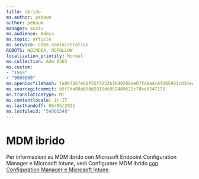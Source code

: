 ```yaml
---
title: ibrido
ms.author: pebaum
author: pebaum
manager: scotv
ms.audience: Admin
ms.topic: article
ms.service: o365-administration
ROBOTS: NOINDEX, NOFOLLOW
localization_priority: Normal
ms.collection: Adm_O365
ms.custom:
- "1555"
- "9000080"
ms.openlocfilehash: fa0b726fe6df55ff252b1b09208ae07f48a4c8f285901cd34ee356fd842b0507
ms.sourcegitcommit: b5f7da89a650d2915dc652449623c78be6247175
ms.translationtype: MT
ms.contentlocale: it-IT
ms.lasthandoff: 08/05/2021
ms.locfileid: "54001548"
---
```

# <a name="hybrid-mdm"></a>MDM ibrido

Per informazioni su MDM ibrido con Microsoft Endpoint Configuration Manager e Microsoft Intune, vedi Configurare MDM ibrido [con Configuration Manager e Microsoft Intune](https://docs.microsoft.com/configmgr/mdm/deploy-use/setup-hybrid-mdm).